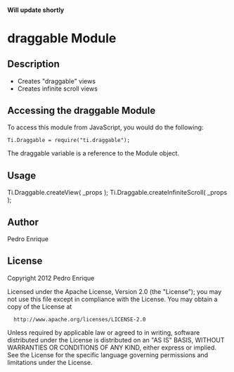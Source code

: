 #### Will update shortly

# draggable Module

## Description

* Creates "draggable" views
* Creates infinite scroll views

## Accessing the draggable Module

To access this module from JavaScript, you would do the following:

	Ti.Draggable = require("ti.draggable");

The draggable variable is a reference to the Module object.	


## Usage

Ti.Draggable.createView( _props );
Ti.Draggable.createInfiniteScroll( _props );

## Author

Pedro Enrique

## License

  Copyright 2012 Pedro Enrique

  Licensed under the Apache License, Version 2.0 (the "License");
  you may not use this file except in compliance with the License.
  You may obtain a copy of the License at

      http://www.apache.org/licenses/LICENSE-2.0

  Unless required by applicable law or agreed to in writing, software
  distributed under the License is distributed on an "AS IS" BASIS,
  WITHOUT WARRANTIES OR CONDITIONS OF ANY KIND, either express or implied.
  See the License for the specific language governing permissions and
  limitations under the License.
  

